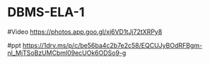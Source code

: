 # DBMS-ELA-1
#Video 
https://photos.app.goo.gl/xj6VD1tJj72tXRPy8

#ppt
https://1drv.ms/p/c/be56ba4c2b7e2c58/EQCUJyBOdRFBgm-nl_MjTSoBzUMCbml09ecUOk6ODSo9-g
